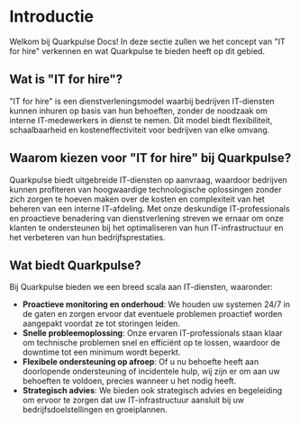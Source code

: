 # Introductie

Welkom bij Quarkpulse Docs! In deze sectie zullen we het concept van "IT for hire" verkennen en wat Quarkpulse te bieden heeft op dit gebied.

## Wat is "IT for hire"?

"IT for hire" is een dienstverleningsmodel waarbij bedrijven IT-diensten kunnen inhuren op basis van hun behoeften, zonder de noodzaak om interne IT-medewerkers in dienst te nemen. Dit model biedt flexibiliteit, schaalbaarheid en kosteneffectiviteit voor bedrijven van elke omvang.

## Waarom kiezen voor "IT for hire" bij Quarkpulse?

Quarkpulse biedt uitgebreide IT-diensten op aanvraag, waardoor bedrijven kunnen profiteren van hoogwaardige technologische oplossingen zonder zich zorgen te hoeven maken over de kosten en complexiteit van het beheren van een interne IT-afdeling. Met onze deskundige IT-professionals en proactieve benadering van dienstverlening streven we ernaar om onze klanten te ondersteunen bij het optimaliseren van hun IT-infrastructuur en het verbeteren van hun bedrijfsprestaties.

## Wat biedt Quarkpulse?

Bij Quarkpulse bieden we een breed scala aan IT-diensten, waaronder:

- **Proactieve monitoring en onderhoud**: We houden uw systemen 24/7 in de gaten en zorgen ervoor dat eventuele problemen proactief worden aangepakt voordat ze tot storingen leiden.
- **Snelle probleemoplossing**: Onze ervaren IT-professionals staan klaar om technische problemen snel en efficiënt op te lossen, waardoor de downtime tot een minimum wordt beperkt.
- **Flexibele ondersteuning op afroep**: Of u nu behoefte heeft aan doorlopende ondersteuning of incidentele hulp, wij zijn er om aan uw behoeften te voldoen, precies wanneer u het nodig heeft.
- **Strategisch advies**: We bieden ook strategisch advies en begeleiding om ervoor te zorgen dat uw IT-infrastructuur aansluit bij uw bedrijfsdoelstellingen en groeiplannen.
